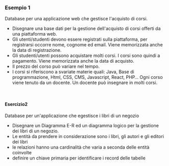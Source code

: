 ### Esempio 1

Database per una applicazione web che gestisce l'acquisto di corsi.

- Disegnare una base dati per la gestione dell'acquisto di corsi offerti da una piattaforma web.
- Gli utenti/studenti devono essere registrati sulla piattaforma, per registrarsi occorre nome, cognome ed email. Viene
  memorizzata anche la data di registrazione.
- Gli studenti/utenti possono acquistare molti corsi. I corsi sono quindi a pagamento. Viene memorizzata anche la data
  di acquisto.
- Il prezzo del corso può variare nel tempo.
- I corsi si riferiscono a svariate materie quali: Java, Base di programmazione, Html, CSS, CMS, Javascript, React, PHP…
  Ogni corso viene tenuto da un docente. Un docente può insegnare in molti corsi.

<br>

#### Esercizio2
Database per un'applicazione che egestisce i libri di un negozio
- Disegnare un Diagramma E-R ed un diagramma logico per la gestione dei libri di un negozio.
- Le entità da prendere in considerazione sono i libri, gli autori e gli editori dei libri
- le relazioni hanno una cardinalità che varia a seconda delle entità coinvolte
- definire un chiave primaria per identificare i record delle tabelle
